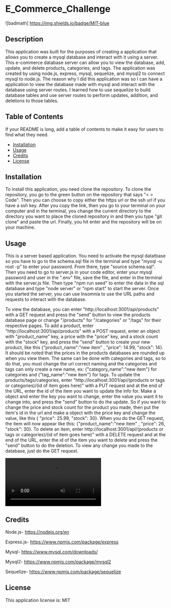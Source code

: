 # E_Commerce_Challenge

![badmath] https://img.shields.io/badge/MIT-blue

## Description

This application was built for the purposes of creating a application that allows you to create a mysql database and interact with it using a server. This e-commerce database server can allow you to view the database, add, update, and delete products, categories, and tags. The application was created by using node.js, express, mysql, sequelize, and mysql2 to connect mysql to node.js. The reason why I did this application was so I can have a application to view the database made with mysql and interact with the database using server routes. I learned how to use sequelize to build database tables and use server routes to perform updates, addition, and deletions to those tables.

## Table of Contents

If your README is long, add a table of contents to make it easy for users to find what they need.

- [Installation](#installation)
- [Usage](#usage)
- [Credits](#credits)
- [License](#license)

## Installation

To install this application, you need clone the repository. To clone the repository, you go to the green button on the repository that says "< > Code". Then you can choose to copy either the https url or the ssh url if you have a ssh key. After you copy the link, then you go to your terminal on your computer and in the terminal, you change the current directory to the directory you want to place the cloned repository in and then you type "git clone" and paste the url. Finally, you hit enter and the repository will be on your machine.

## Usage

This is a server based application. You need to activate the mysql datatbase so you have to go to the schema.sql file in the terminal and type "mysql -u root -p" to enter your password. From there, type "source schema.sql". Then you need to go to server.js in your code editor, enter your mysql password and user in the ".env" file, save the file, and enter in the terminal with the server.js file. Then type "npm run seed" to enter the data in the sql database and type "node server" or "npm start" to start the server. Once you started the server, you can use Insomnia to use the URL paths and requests to interact with the database.

To view the database, you can enter "http://localhost:3001/api/products" with a GET request and press the "send" button to view the products database page or change "/products" for "/categories" or "/tags" for their respective pages. To add a product, enter "http://localhost:3001/api/products" with a POST request, enter an object with "product_name" key, a price with the "price" key, and a stock count with the "stock" key, and press the "send" button to create your new product, like this {"product_name":"new item" , "price": 14.99, "stock": 14}. It should be noted that the prices in the products databases are rounded up when you view them. The same can be done with categories and tags, so to do that, you must change the url correct naming and the categories and tags can only create a new name, ex: {"category_name":"new item"} for categories and {"tag_name":"new item"} for tags. To update the products/tags/categories, enter "http://localhost:3001/api/(products or tags or categories)/(id of item goes here)" with a PUT request and at the end of the URL, enter the id of the item you want to update the info for. Make a object and enter the key you want to change, enter the value you want it to change into, and press the "send" button to do the update. So if you want to change the price and stock count for the product you made, then put the item's id in the url and make a object with the price key and change the value, like this { "price": 25.99, "stock": 30}. When you do the GET request, the item will now appear like this: {"product_name":"new item" , "price": 26, "stock": 30}. To delete an item, enter http://localhost:3001/api/(products or tags or categories)/(id of item goes here)" with a DELETE request and at the end of the URL, enter the id of the item you want to delete and press the "send" button to do the deletion. To view any change you made to the database, just do the GET request.

![Tutorial Video](/e-commerce.mp4)

## Credits

Node.js- https://nodejs.org/en

Express.js- https://www.npmjs.com/package/express

Mysql- https://www.mysql.com/downloads/

Mysql2- https://www.npmjs.com/package/mysql2

Sequelize- https://www.npmjs.com/package/sequelize

## License

This application license is: MIT
